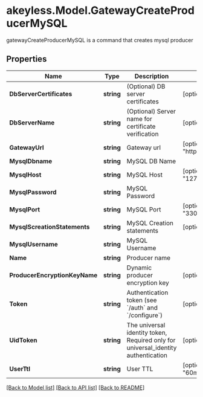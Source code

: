 # akeyless.Model.GatewayCreateProducerMySQL
gatewayCreateProducerMySQL is a command that creates mysql producer
## Properties

Name | Type | Description | Notes
------------ | ------------- | ------------- | -------------
**DbServerCertificates** | **string** | (Optional) DB server certificates | [optional] 
**DbServerName** | **string** | (Optional) Server name for certificate verification | [optional] 
**GatewayUrl** | **string** | Gateway url | [optional] [default to "http://localhost:8000"]
**MysqlDbname** | **string** | MySQL DB Name | 
**MysqlHost** | **string** | MySQL Host | [optional] [default to "127.0.0.1"]
**MysqlPassword** | **string** | MySQL Password | 
**MysqlPort** | **string** | MySQL Port | [optional] [default to "3306"]
**MysqlScreationStatements** | **string** | MySQL Creation statements | [optional] 
**MysqlUsername** | **string** | MySQL Username | 
**Name** | **string** | Producer name | 
**ProducerEncryptionKeyName** | **string** | Dynamic producer encryption key | [optional] 
**Token** | **string** | Authentication token (see &#x60;/auth&#x60; and &#x60;/configure&#x60;) | [optional] 
**UidToken** | **string** | The universal identity token, Required only for universal_identity authentication | [optional] 
**UserTtl** | **string** | User TTL | [optional] [default to "60m"]

[[Back to Model list]](../README.md#documentation-for-models) [[Back to API list]](../README.md#documentation-for-api-endpoints) [[Back to README]](../README.md)

